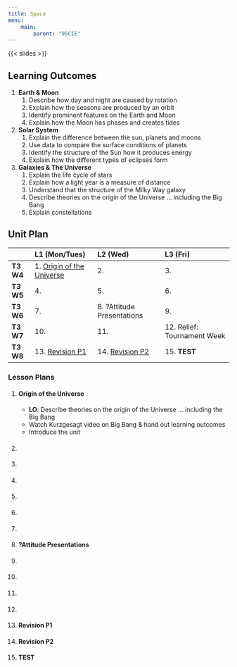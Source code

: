 ```yaml
---
title: Space
menu:
    main:
        parent: "9SCIE"
---
```


{{< slides >}}

## Learning Outcomes

1. __Earth & Moon__
    1. Describe how day and night are caused by rotation
    2. Explain how the seasons are produced by an orbit
    3. Identify prominent features on the Earth and Moon
    4. Explain how the Moon has phases and creates tides
2. __Solar System__
    1. Explain the difference between the sun, planets and moons
    2. Use data to compare the surface conditions of planets
    3. Identify the structure of the Sun how it produces energy
    4. Explain how the different types of eclipses form
3. __Galaxies & The Universe__
    1. Explain the life cycle of stars 
    2. Explain how a light year is a measure of distance
    3. Understand that the structure of the Milky Way galaxy
    4. Describe theories on the origin of the Universe … including the Big Bang
    5. Explain constellations

## Unit Plan

|            | L1 (Mon/Tues)                                         | L2 (Wed)                         | L3 (Fri)                     |
|:-----------|:------------------------------------------------------|:---------------------------------|:-----------------------------|
| __T3 W4__  | 1. [Origin of the Universe](#origin-of-the-universe)  | 2.                               | 3.                           |
| __T3 W5__  | 4.                                                    | 5.                               | 6.                           |
| __T3 W6__  | 7.                                                    | 8. ?Attitude Presentations       | 9.                           |
| __T3 W7__  | 10.                                                   | 11.                              | 12. Relief: Tournament Week  |
| __T3 W8__  | 13. [Revision P1](#revision-p1)                       | 14. [Revision P2](#revision-p2)  | 15. __TEST__                 |

### Lesson Plans

1. #### Origin of the Universe
    - __LO__: Describe theories on the origin of the Universe … including the Big Bang
    - Watch Kurzgesagt video on Big Bang & hand out learning outcomes
    - Introduce the unit
2. ####
3. ####
4. ####
5. ####
6. ####
7. ####
8. #### ?Attitude Presentations
9. ####
10. ####
11. ####
12. ####
13. #### Revision P1
14. #### Revision P2
15. #### __TEST__ 
